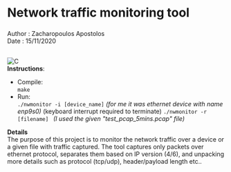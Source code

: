 # Network traffic monitoring tool
###  
Author : Zacharopoulos Apostolos  
Date   : 15/11/2020
##
![C](https://img.shields.io/static/v1?label=&message=%20&color=00599C&style=flat-square&logo=C&logoColor=white)<br>
**Instructions**:  
* Compile:  
   ```make```  
* Run:  
   ```./nwmonitor -i [device_name]``` <em>(for me it was ethernet device with name enp9s0)  </em> (keyboard interrupt required to terminate)
   ```./nwmonitor -r [filename] ```  <em>(I used the given "test_pcap_5mins.pcap" file) </em>
  
**Details**<br>
The purpose of this project is to monitor the network traffic over a device or a given file with traffic captured. The tool captures only packets over ethernet protocol, separates them based on IP version (4/6), and unpacking more details such as protocol (tcp/udp), header/payload length etc..
